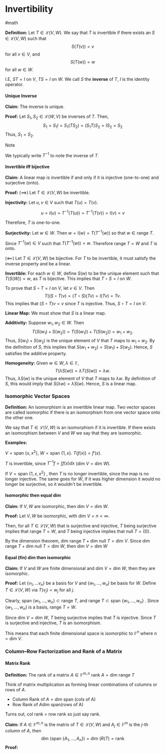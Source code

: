 # Invertibility
#math 

**Definition:** Let $T \in \mathcal{L}(V,W)$. We say that $T$ is invertible if there exists an $S \in \mathcal{L}(V,W)$ such that $$S(T(v))= v$$ for all $v \in V$, and $$S(T(w))=w$$ for all $w \in W$. 

I.E,  $ST = I$ on $V$, $TS = I$ on $W$. We call $S$ the **inverse** of $T$, $I$ is the identity operator. 

#### Unique Inverse
**Claim:** The inverse is unique.

**Proof:** Let $S_1 , S_2 \in \mathcal{L}(W,V)$ be inverses of $T$. Then, $$S_1 = S_1 I = S_1 (TS_2) = (S_1T)S_2 = IS_2 = S_2$$
Thus, $S_1 = S_2$.

>[!NOTE] 
>We typically write $T^{-1}$ to note the inverse of $T$. 

#### Invertible iff bijective

**Claim:** A linear map is invertible if and only if it is injective (one-to-one) and surjective (onto).

**Proof:** ($\implies$) Let $T \in \mathcal{L}(V,W)$ be invertible. 

**Injectivity:** Let $u,v \in V$ such that $T(u) = T(v)$. 

$$u  = I(u) = T^{-1}(T(u)) = T^{-1}(T(v))=I(v)=v$$

Therefore, $T$ is one-to-one.

**Surjectivity:** Let $w \in W$. Then $w = I(w) = T(T^{-1}(w))$ so that $w \in \text{range }T$. 

Since $T^{-1}(w) \in V$ such that $T(T^{-1}(w))=w$. Therefore $\text{range }T = W$ and $T$ is onto. 


$(\impliedby)$ Let $T \in \mathcal{L}(V,W)$ be bijective. For $T$ to be invertible, it must satisfy the inverse property and be a linear.

**Invertible:** For each $w \in W$, define $S(w)$ to be the unique element such that $T(S(W))=w$, as $T$ is bijective. This implies that $T \circ S= I$ on $W$. 

To prove that $S \circ T = I$ on $V$, let $v \in V$. Then $$T((S \circ T)v) = (T \circ S)(Tv)= I (Tv) = Tv.$$
This implies that $(S \circ T)v = v$ since $T$ is injective. Thus, $S \circ T = I$ on $V$.

**Linear Map:** We must show that $S$ is a linear map.

**Additivity:** Suppose $w_1,w_2 \in W$. Then $$T(S(w_1)+S(w_2))=T(S(w_1)) + T(S(w_2)) = w_1+w_2.$$ Thus, $S(w_1)+S(w_2)$ is the unique element of $V$ that $T$ maps to $w_1+w_2$. By the definition of $S$, this implies that $S(w_1+w_2) = S(w_1)+S(w_2)$. Hence, $S$ satisfies the additive property.

**Homogeneity:** Given $w \in W, \lambda \in \mathbb{F}$, $$T(\lambda S(w)) = \lambda T(S(w)) = \lambda w.$$ Thus, $\lambda S(w)$ is the unique element of $V$ that $T$ maps to $\lambda w$. By definition of $S$, this would imply that $S(\lambda w) = \lambda S(w)$. Hence, $S$ is a linear map.


### Isomorphic Vector Spaces

**Definition:** An isomorphism is an invertible linear map. Two vector spaces are called isomorphic if there is an isomorphism from one vector space onto the other one.

We say that $T \in \mathcal{L}(V,W)$ is an isomorphism if it is invertible. If there exists an isomorphism between $V$ and $W$ we say that they are isomorphic.

**Examples:** 

$V = \text{span }\{x,x^2\}$, $W = \text{span }\{1,x\}$. $T(f(x)) = f'(x)$. 

$T$ is invertible, since $T^{-1}f = \int f(x) dx$ ($\text{dim }V = \text{dim }W$). 

If $V=\text{span }\{1,x,x^2\}$ , then $T$ is no longer invertible, since the map is no longer injective. The same goes for $W$, if it was higher dimension it would no longer be surjective, so it wouldn't be invertible.


#### Isomorphic then equal dim

**Claim:** If $V,W$ are isomorphic, then $\text{dim }V = \text{dim }W$.

**Proof:** Let $V,W$ be isomorphic, with $\text{dim }V= n < \infty$. 

Then, for all $T \in \mathcal{L}(V,W)$ that is surjective and injective, $T$ being surjective implies that $\text{range }T = W$, and $T$ being injective implies that $\text{null } T = \{0\}$.

By the dimension theorem, $\text{dim range }T + \text{dim null }T = \text{dim }V$. 
Since $\text{dim range }T + \text{dim null }T = \text{dim }W$, then $\text{dim }V = \text{dim }W$ 


#### Equal (fin) dim then isomorphic


**Claim:** If $V$ and $W$ are finite dimensional and $\text{dim }V = \text{dim }W$, then they are isomorphic.

**Proof:** Let $\{v_1,...v_n\}$ be a basis for $V$ and $\{w_1,...,w_n\}$ be basis for $W$. Define $T \in \mathcal{L}(V,W)$ via $T(v_j) =w_j$ for all $j$. 

Clearly, $\text{span }\{w_1,...,w_n\} \subset \text{range }T$, and $\text{range }T \subset \text{span }\{w_1,...,w_n\}$ . Since $\{w_1,...,w_n\}$ is a basis, $\text{range }T= W$. 

Since $\text{dim }V = \text{dim }W$, $T$ being surjective implies that $T$ is injective. Since $T$ is surjective and injective, $T$ is an isomorphism. 


This means that each finite dimensional space is isomorphic to $\mathbb{F}^n$ where $n = \text{dim }V$.
 


### Column–Row Factorization and Rank of a Matrix

#### Matrix Rank

**Definition:** The rank of a matrix $A \in \mathbb{F}^{m,n}$ $\text{rank }A = \text{dim range }T$ 

Think of matrix multiplication as forming linear combinations of columns or rows of $A$.

- Column Rank of $A = \text{dim span (cols of A)}$ 
- Row Rank of $A \text{dim span(rows of A)}$  

Turns out, col rank = row rank so just say rank.


**Claim:** If $A \in \mathbb{F}^{m,n}$ is the matrix of $T \in \mathcal{L}(V,W)$ and $A_j \in \mathbb{F}^m$ is the $j$-th column of $A$, then $$\text{dim (span }\{A_1,...,A_n\}) = \text{dim (}R(T) = \text{rank}$$
**Proof:** 